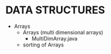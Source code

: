 # DATA STRUCTURES

- Arrays
  - Arrays (multi dimensional arrays) 
    - MultiDimArray.java 
  - sorting of Arrays